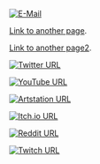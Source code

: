 [![E-Mail](https://img.icons8.com/ios-glyphs/30/000000/email.png)](mailto:pandartb3d@gmail.com)

[Link to another page](./post.html).

[Link to another page2](_layout/post.html).


[![Twitter URL](https://img.icons8.com/ios-glyphs/30/000000/twitter--v1.png)](https://twitter.com/pandartb3d)



[![YouTube URL](https://img.icons8.com/ios-glyphs/30/000000/youtube-play.png)](https://www.youtube.com/channel/UCbM3kTD2lsXQPORbi2lyZSg)


[![Artstation URL](https://img.icons8.com/windows/30/000000/artstation.png)](https://www.artstation.com/pandartb3d)


[![Itch.io URL](https://img.icons8.com/ios-glyphs/30/000000/itch-io.png)](https://pandartb3d.itch.io/)



[![Reddit URL](https://img.icons8.com/ios-filled/30/000000/reddit--v2.png)](https://www.reddit.com/user/pandartb3d)



[![Twitch URL](https://img.icons8.com/ios-glyphs/30/000000/twitch.png)](https://www.twitch.tv/pandartb3d)


